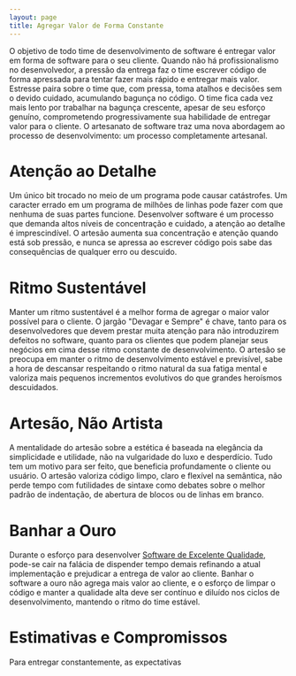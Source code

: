 ```yaml
---
layout: page
title: Agregar Valor de Forma Constante
---
```


O objetivo de todo time de desenvolvimento de software é entregar valor em forma de software para o seu cliente. Quando não há profissionalismo no desenvolvedor, a pressão da entrega faz o time escrever código de forma apressada para tentar fazer mais rápido e entregar mais valor. Estresse paira sobre o time que, com pressa, toma atalhos e decisões sem o devido cuidado, acumulando bagunça no código. O time fica cada vez mais lento por trabalhar na bagunça crescente, apesar de seu esforço genuíno, comprometendo progressivamente sua habilidade de entregar valor para o cliente. O artesanato de software traz uma nova abordagem ao processo de desenvolvimento: um processo completamente artesanal.

# Atenção ao Detalhe

Um único bit trocado no meio de um programa pode causar catástrofes. Um caracter errado em um programa de milhões de linhas pode fazer com que nenhuma de suas partes funcione. Desenvolver software é um processo que demanda altos níveis de concentração e cuidado, a atenção ao detalhe é imprescindível. O artesão aumenta sua concentração e atenção quando está sob pressão, e nunca se apressa ao escrever código pois sabe das consequências de qualquer erro ou descuido.

# Ritmo Sustentável

Manter um ritmo sustentável é a melhor forma de agregar o maior valor possível para o cliente. O jargão "Devagar e Sempre" é chave, tanto para os desenvolvedores que devem prestar muita atenção para não introduzirem defeitos no software, quanto para os clientes que podem planejar seus negócios em cima desse ritmo constante de desenvolvimento. O artesão se preocupa em manter o ritmo de desenvolvimento estável e previsível, sabe a hora de descansar respeitando o ritmo natural da sua fatiga mental e valoriza mais pequenos incrementos evolutivos do que grandes heroísmos descuidados.

# Artesão, Não Artista

A mentalidade do artesão sobre a estética é baseada na elegância da simplicidade e utilidade, não na vulgaridade do luxo e desperdício. Tudo tem um motivo para ser feito, que beneficia profundamente o cliente ou usuário. O artesão valoriza código limpo, claro e flexível na semântica, não perde tempo com futilidades de sintaxe como debates sobre o melhor padrão de indentação, de abertura de blocos ou de linhas em branco.

# Banhar a Ouro

Durante o esforço para desenvolver [Software de Excelente Qualidade](software-de-excelente-qualidade.html), pode-se cair na falácia de dispender tempo demais refinando a atual implementação e prejudicar a entrega de valor ao cliente. Banhar o software a ouro não agrega mais valor ao cliente, e o esforço de limpar o código e manter a qualidade alta deve ser contínuo e diluído nos ciclos de desenvolvimento, mantendo o ritmo do time estável.

# Estimativas e Compromissos

Para entregar constantemente, as expectativas 